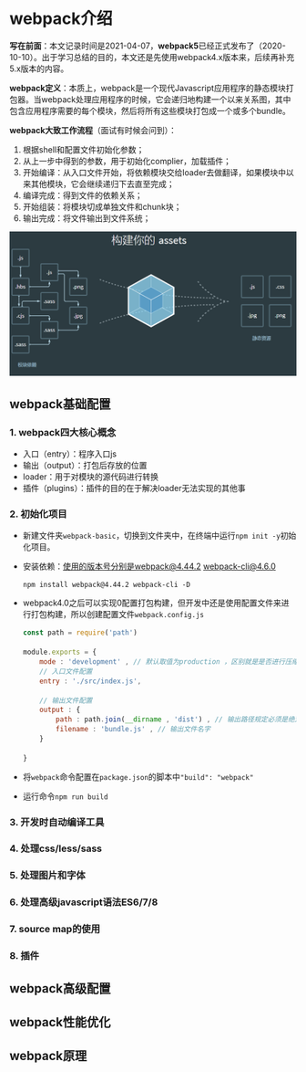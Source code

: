 # webpack介绍

**写在前面**：本文记录时间是2021-04-07，**webpack5**已经正式发布了（2020-10-10）。出于学习总结的目的，本文还是先使用webpack4.x版本来，后续再补充5.x版本的内容。



**webpack定义**：本质上，webpack是一个现代Javascript应用程序的静态模块打包器。当webpack处理应用程序的时候，它会递归地构建一个以来关系图，其中包含应用程序需要的每个模块，然后将所有这些模块打包成一个或多个bundle。



**webpack大致工作流程**（面试有时候会问到）：
1. 根据shell和配置文件初始化参数；
2. 从上一步中得到的参数，用于初始化complier，加载插件；
3. 开始编译：从入口文件开始，将依赖模块交给loader去做翻译，如果模块中以来其他模块，它会继续递归下去直至完成；
4. 编译完成：得到文件的依赖关系；
5. 开始组装：将模块切成单独文件和chunk块；
6. 输出完成：将文件输出到文件系统；


<img src="./images/webpack.png" style="zoom:60%;">



## webpack基础配置

### 1. webpack四大核心概念

- 入口（entry）：程序入口js
- 输出（output）：打包后存放的位置
- loader：用于对模块的源代码进行转换
- 插件（plugins）：插件的目的在于解决loader无法实现的其他事



### 2. 初始化项目

- 新建文件夹`webpack-basic`，切换到文件夹中，在终端中运行`npm init -y`初始化项目。

- 安装依赖：使用的版本号分别是webpack@4.44.2 webpack-cli@4.6.0
  ```shell
  npm install webpack@4.44.2 webpack-cli -D
  ```

- webpack4.0之后可以实现0配置打包构建，但开发中还是使用配置文件来进行打包构建，所以创建配置文件`webpack.config.js`
  ```js
  const path = require('path')
  
  module.exports = {
      mode : 'development' , // 默认取值为production ，区别就是是否进行压缩混淆
      // 入口文件配置
      entry : './src/index.js',
      
      // 输出文件配置
      output : {
          path : path.join(__dirname , 'dist') , // 输出路径规定必须是绝对路径
          filename : 'bundle.js' , // 输出文件名字
      }
  
  }
  ```
  

- 将`webpack`命令配置在`package.json`的脚本中`"build": "webpack"`
- 运行命令`npm run build`



### 3. 开发时自动编译工具

### 4. 处理css/less/sass

### 5. 处理图片和字体

### 6. 处理高级javascript语法ES6/7/8

### 7. source map的使用

### 8. 插件















## webpack高级配置





## webpack性能优化





## webpack原理



